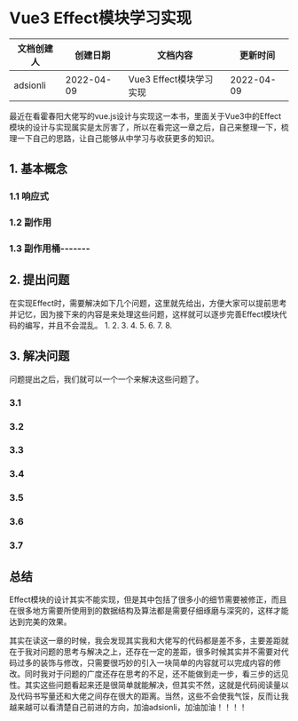 # Vue3 Effect模块学习实现

| 文档创建人 | 创建日期   | 文档内容          | 更新时间   |
| ---------- | ---------- | ----------------- | ---------- |
| adsionli   | 2022-04-09 | Vue3 Effect模块学习实现 | 2022-04-09 |

最近在看霍春阳大佬写的vue.js设计与实现这一本书，里面关于Vue3中的Effect模块的设计与实现属实是太厉害了，所以在看完这一章之后，自己来整理一下，梳理一下自己的思路，让自己能够从中学习与收获更多的知识。

## 1. 基本概念
### 1.1 响应式

### 1.2 副作用

### 1.3 副作用桶-------

## 2. 提出问题
在实现Effect时，需要解决如下几个问题，这里就先给出，方便大家可以提前思考并记忆，因为接下来的内容是来处理这些问题，这样就可以逐步完善Effect模块代码的编写，并且不会混乱。
1. 
2. 
3. 
4.
5. 
6.
7.
8.



## 3. 解决问题
问题提出之后，我们就可以一个一个来解决这些问题了。
### 3.1

### 3.2

### 3.3

### 3.4

### 3.5

### 3.6

### 3.7


## 总结
Effect模块的设计其实不能实现，但是其中包括了很多小的细节需要被修正，而且在很多地方需要所使用到的数据结构及算法都是需要仔细琢磨与深究的，这样才能达到完美的效果。

其实在读这一章的时候，我会发现其实我和大佬写的代码都是差不多，主要差距就在于我对问题的思考与解决之上，还存在一定的差距，很多时候其实并不需要对代码过多的装饰与修改，只需要很巧妙的引入一块简单的内容就可以完成内容的修改。同时我对于问题的广度还存在思考的不足，还不能做到走一步，看三步的远见性。其实这些问题看起来还是很简单就能解决，但其实不然，这就是代码阅读量以及代码书写量还和大佬之间存在很大的距离。当然，这些不会使我气馁，反而让我越来越可以看清楚自己前进的方向，加油adsionli，加油加油！！！！